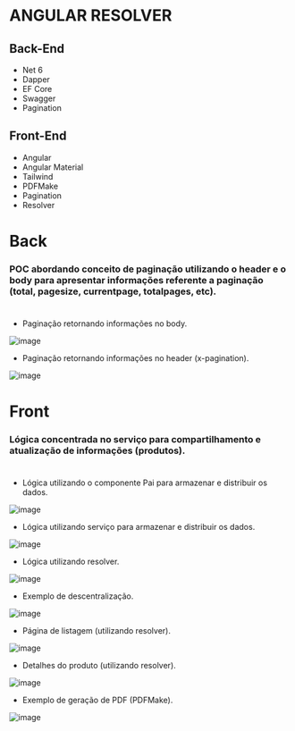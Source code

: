 # ANGULAR RESOLVER

## Back-End

- Net 6
- Dapper
- EF Core
- Swagger
- Pagination

## Front-End

- Angular
- Angular Material
- Tailwind
- PDFMake
- Pagination
- Resolver

#

# Back

### POC abordando conceito de paginação utilizando o header e o body para apresentar informações referente a paginação (total, pagesize, currentpage, totalpages, etc).

#

- Paginação retornando informações no body.

<img src=".docs/images/img-1.png" alt="image"/>

- Paginação retornando informações no header (x-pagination).

<img src=".docs/images/img-2.png" alt="image"/>

#

# Front

### Lógica concentrada no serviço para compartilhamento e atualização de informações (produtos).

#

- Lógica utilizando o componente Pai para armazenar e distribuir os dados.

<img src=".docs/images/img-3.png" alt="image"/>

- Lógica utilizando serviço para armazenar e distribuir os dados.

<img src=".docs/images/img-4.png" alt="image"/>

- Lógica utilizando resolver.

<img src=".docs/images/img-5.png" alt="image"/>

- Exemplo de descentralização.

<img src=".docs/images/img-6.png" alt="image"/>

- Página de listagem (utilizando resolver).

<img src=".docs/images/img-7.png" alt="image"/>

- Detalhes do produto (utilizando resolver).

<img src=".docs/images/img-8.png" alt="image"/>

- Exemplo de geração de PDF (PDFMake).

<img src=".docs/images/img-9.png" alt="image"/>
